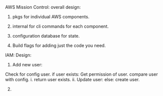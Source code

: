 AWS Mission Control:
overall design:

1. pkgs for individual AWS components.

2. internal for cli commands for each component.

3. configuration database for state.

4. Build flags for adding just the code you need.

IAM:
Design:

1. Add new user:

Check for config user.
if user exists:
Get permission of user.
compare user with config.
i. return user exists.
ii. Update user:
else:
create user.

2. 

